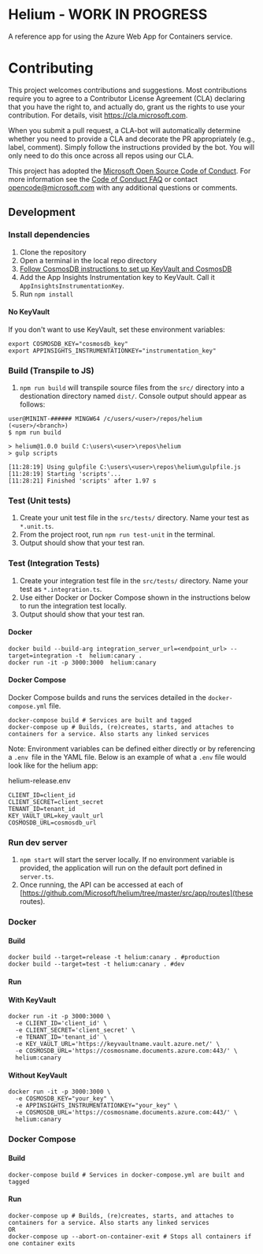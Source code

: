 # Helium - WORK IN PROGRESS

A reference app for using the Azure Web App for Containers service.

# Contributing

This project welcomes contributions and suggestions.  Most contributions require you to agree to a
Contributor License Agreement (CLA) declaring that you have the right to, and actually do, grant us
the rights to use your contribution. For details, visit https://cla.microsoft.com.

When you submit a pull request, a CLA-bot will automatically determine whether you need to provide
a CLA and decorate the PR appropriately (e.g., label, comment). Simply follow the instructions
provided by the bot. You will only need to do this once across all repos using our CLA.

This project has adopted the [Microsoft Open Source Code of Conduct](https://opensource.microsoft.com/codeofconduct/).
For more information see the [Code of Conduct FAQ](https://opensource.microsoft.com/codeofconduct/faq/) or
contact [opencode@microsoft.com](mailto:opencode@microsoft.com) with any additional questions or comments.

## Development

### Install dependencies

1. Clone the repository
2. Open a terminal in the local repo directory
3. [Follow CosmosDB instructions to set up KeyVault and CosmosDB](./docs/azure-infrastructure.md#create-and-setup-a-cosmosdb)
4. Add the App Insights Instrumentation key to KeyVault. Call it `AppInsightsInstrumentationKey`.
5. Run `npm install`

#### No KeyVault

If you don't want to use KeyVault, set these environment variables:

```
export COSMOSDB_KEY="cosmosdb_key"
export APPINSIGHTS_INSTRUMENTATIONKEY="instrumentation_key"
```

### Build (Transpile to JS)

1. `npm run build` will transpile source files from the `src/` directory into a destionation directory named `dist/`.  Console output should appear as follows:

```
user@MININT-###### MINGW64 /c/users/<user>/repos/helium (<user>/<branch>)
$ npm run build

> helium@1.0.0 build C:\users\<user>\repos\helium
> gulp scripts

[11:28:19] Using gulpfile C:\users\<user>\repos\helium\gulpfile.js
[11:28:19] Starting 'scripts'...
[11:28:21] Finished 'scripts' after 1.97 s
```

### Test (Unit tests)

1. Create your unit test file in the `src/tests/` directory.  Name your test as `*.unit.ts`.
2. From the project root, run `npm run test-unit` in the terminal.
3. Output should show that your test ran.

### Test (Integration Tests)

1. Create your integration test file  in the `src/tests/` directory.  Name your test as `*.integration.ts`.
2. Use either Docker or Docker Compose shown in the instructions below to run the integration test locally.
3. Output should show that your test ran.

#### Docker

```
docker build --build-arg integration_server_url=<endpoint_url> --target=integration -t  helium:canary .
docker run -it -p 3000:3000  helium:canary
```

#### Docker Compose

Docker Compose builds and runs the services detailed in the `docker-compose.yml` file.

```
docker-compose build # Services are built and tagged
docker-compose up # Builds, (re)creates, starts, and attaches to containers for a service. Also starts any linked services
```

Note: Environment variables can be defined either directly or by referencing a `.env `file in the YAML file. Below is an example of what a `.env` file would look like for the helium app:

helium-release.env
```
CLIENT_ID=client_id
CLIENT_SECRET=client_secret
TENANT_ID=tenant_id
KEY_VAULT_URL=key_vault_url
COSMOSDB_URL=cosmosdb_url
```

### Run dev server

1. `npm start` will start the server locally.  If no environment variable is provided, the application will run on the default port defined in `server.ts`.
2. Once running, the API can be accessed at each of [https://github.com/Microsoft/helium/tree/master/src/app/routes](these routes).

### Docker

#### Build

```
docker build --target=release -t helium:canary . #production
docker build --target=test -t helium:canary . #dev
```

#### Run

#### With KeyVault

```
docker run -it -p 3000:3000 \
  -e CLIENT_ID='client_id' \
  -e CLIENT_SECRET='client_secret' \
  -e TENANT_ID='tenant_id' \
  -e KEY_VAULT_URL='https://keyvaultname.vault.azure.net/' \
  -e COSMOSDB_URL='https://cosmosname.documents.azure.com:443/' \
  helium:canary
```

#### Without KeyVault

```
docker run -it -p 3000:3000 \
  -e COSMOSDB_KEY="your_key" \
  -e APPINSIGHTS_INSTRUMENTATIONKEY="your_key" \
  -e COSMOSDB_URL='https://cosmosname.documents.azure.com:443/' \
  helium:canary
```

### Docker Compose

#### Build

```
docker-compose build # Services in docker-compose.yml are built and tagged
```

#### Run

```
docker-compose up # Builds, (re)creates, starts, and attaches to containers for a service. Also starts any linked services
OR
docker-compose up --abort-on-container-exit # Stops all containers if one container exits
```